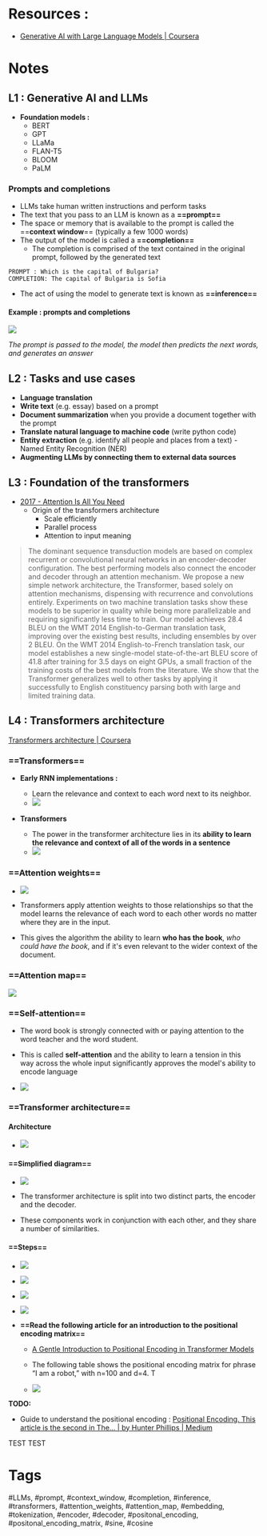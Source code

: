 
# Resources :
- [Generative AI with Large Language Models | Coursera](https://www.coursera.org/learn/generative-ai-with-llms)

# Notes

## L1 : Generative AI and LLMs

- **Foundation models :**
	- BERT
	- GPT
	- LLaMa
	- FLAN-T5
	- BLOOM
	- PaLM

### Prompts and completions
- LLMs take human written instructions and perform tasks
- The text that you pass to an LLM is known as a **==prompt==**
- The space or memory that is available to the prompt is called the ==**context window**== (typically a few 1000 words)
- The output of the model is called a **==completion==**
	- The completion is comprised of the text contained in the original prompt, followed by the generated text
	
```
PROMPT : Which is the capital of Bulgaria?
COMPLETION: The capital of Bulgaria is Sofia
```

- The act of using the model to generate text is known as **==inference==**


#### Example : prompts and completions

![](Resources/prompts_and_completions.png)

*The prompt is passed to the model, the model then predicts the next words, and generates an answer*

## L2 : Tasks and use cases

- **Language translation**
- **Write text** (e.g. essay) based on a prompt
- **Document summarization** when you provide a document together with the prompt
- **Translate natural language to machine code** (write python code)
- **Entity extraction** (e.g. identify all people and places from a text) - Named Entity Recognition (NER)
- **Augmenting LLMs by connecting them to external data sources**

## L3 : Foundation of the transformers 

- [2017 - Attention Is All You Need](https://arxiv.org/abs/1706.03762)
	- Origin of the transformers architecture
		- Scale efficiently
		- Parallel process
		- Attention to input meaning

> 	The dominant sequence transduction models are based on complex recurrent or convolutional neural networks in an encoder-decoder configuration. The best performing models also connect the encoder and decoder through an attention mechanism. We propose a new simple network architecture, the Transformer, based solely on attention mechanisms, dispensing with recurrence and convolutions entirely. Experiments on two machine translation tasks show these models to be superior in quality while being more parallelizable and requiring significantly less time to train. Our model achieves 28.4 BLEU on the WMT 2014 English-to-German translation task, improving over the existing best results, including ensembles by over 2 BLEU. On the WMT 2014 English-to-French translation task, our model establishes a new single-model state-of-the-art BLEU score of 41.8 after training for 3.5 days on eight GPUs, a small fraction of the training costs of the best models from the literature. We show that the Transformer generalizes well to other tasks by applying it successfully to English constituency parsing both with large and limited training data.

## L4 : Transformers architecture

[Transformers architecture | Coursera](https://www.coursera.org/learn/generative-ai-with-llms/lecture/3AqWI/transformers-architecture)

### ==Transformers==
- **Early RNN implementations :**
	- Learn the relevance and context to each word next to its neighbor.
	- ![](Resources/early_RNNs.png)

- **Transformers**
	- The power in the transformer architecture lies in its **ability to learn the relevance and context of all of the words in a sentence**
	- ![](Resources/Transformers.png)


### ==Attention weights==

- ![](Resources/attention_weights.png)

- Transformers apply attention weights to those relationships so that the model learns the relevance of each word to each other words no matter where they are in the input.

- This gives the algorithm the ability to learn **who has the book**, *who could have the book*, and if it's even relevant to the wider context of the document.

### ==Attention map==
![](Resources/attention_map.png)

### ==Self-attention==

- The word book is strongly connected with or paying attention to the word teacher and the word student. 

- This is called **self-attention** and the ability to learn a tension in this way across the whole input significantly approves the model's ability to encode language

- ![](Resources/self_attention.png)

### ==Transformer architecture==

#### **Architecture**
- ![](Resources/transformer%20architecture.png)

#### ==**Simplified diagram**==
- ![](Resources/transformer_simplified_diagram.png)

- The transformer architecture is split into two distinct parts, the encoder and the decoder.

- These components work in conjunction with each other, and they share a number of similarities.

#### ==**Steps**==

- ![](Resources/transformers_step1_tokenization.png)

- ![](Resources/transformers_step2_embeddings.png)

- ![](Resources/embeddings_three_dimensional_space.png)
- ![](Resources/positional_encoding.png)

- **==Read the following article for an introduction to the positional encoding matrix==**
	- [A Gentle Introduction to Positional Encoding in Transformer Models](https://machinelearningmastery.com/a-gentle-introduction-to-positional-encoding-in-transformer-models-part-1/)


	- The following table shows the positional encoding matrix for phrase “I am a robot,” with n=100 and d=4. T 
	- ![](Resources/Positional_encoding_matrix_example.png)

**TODO:**

- Guide to understand the positional encoding : [Positional Encoding. This article is the second in The… | by Hunter Phillips | Medium](https://medium.com/@hunter-j-phillips/positional-encoding-7a93db4109e6)

TEST TEST
# Tags 
#LLMs, #prompt, #context_window, #completion, #inference, #transformers, #attention_weights, #attention_map, #embedding, #tokenization, #encoder, #decoder, #positonal_encoding, #positonal_encoding_matrix, #sine, #cosine 
